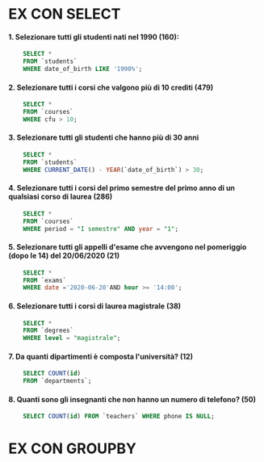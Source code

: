 # EX CON SELECT 

#### 1. Selezionare tutti gli studenti nati nel 1990 (160):
```sql
    SELECT * 
    FROM `students` 
    WHERE date_of_birth LIKE '1990%';
```

#### 2. Selezionare tutti i corsi che valgono più di 10 crediti (479)
```sql    
    SELECT * 
    FROM `courses`
    WHERE cfu > 10;
```

#### 3. Selezionare tutti gli studenti che hanno più di 30 anni
```sql
    SELECT * 
    FROM `students`
    WHERE CURRENT_DATE() - YEAR(`date_of_birth`) > 30;
```

#### 4. Selezionare tutti i corsi del primo semestre del primo anno di un    qualsiasi corso di laurea (286)
```sql
    SELECT * 
    FROM `courses` 
    WHERE period = "I semestre" AND year = "1";
```

#### 5. Selezionare tutti gli appelli d'esame che avvengono nel pomeriggio (dopo le 14) del 20/06/2020 (21)
```sql
    SELECT * 
    FROM `exams`
    WHERE date ='2020-06-20'AND hour >= '14:00';
```

#### 6. Selezionare tutti i corsi di laurea magistrale (38)
```sql
    SELECT * 
    FROM `degrees`
    WHERE level = "magistrale";
```

#### 7. Da quanti dipartimenti è composta l'università? (12)
```sql
    SELECT COUNT(id) 
    FROM `departments`;
```

#### 8. Quanti sono gli insegnanti che non hanno un numero di telefono? (50)
```sql
    SELECT COUNT(id) FROM `teachers` WHERE phone IS NULL;
```

# EX CON GROUPBY 